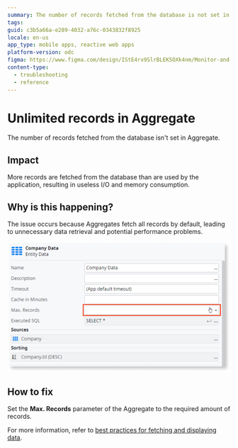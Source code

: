 ```yaml
---
summary: The number of records fetched from the database is not set in Aggregate.
tags:
guid: c3b5a66a-e289-4032-a76c-0343832f8925
locale: en-us
app_type: mobile apps, reactive web apps
platform-version: odc
figma: https://www.figma.com/design/IStE4rx9SlrBLEK5OXk4nm/Monitor-and-troubleshoot-apps?node-id=3525-223&node-type=CANVAS&t=4GWqMD3OdwPTBIl5-0
content-type:
  - troubleshooting
  - reference
---
```


# Unlimited records in Aggregate

The number of records fetched from the database isn't set in Aggregate.

## Impact

More records are fetched from the database than are used by the application, resulting in useless I/O and memory consumption.

## Why is this happening?

The issue occurs because Aggregates fetch all records by default, leading to unnecessary data retrieval and potential performance problems.

![The Max. Records property of an Aggregate is not set.](images/odcs-max-records-aggregate.png "Max. Records property not set")

## How to fix

Set the **Max. Records** parameter of the Aggregate to the required amount of records.

For more information, refer to [best practices for fetching and displaying data](../../../building-apps/ui/creating-screens/best-practices-fetch-display-data.md#max-records).
